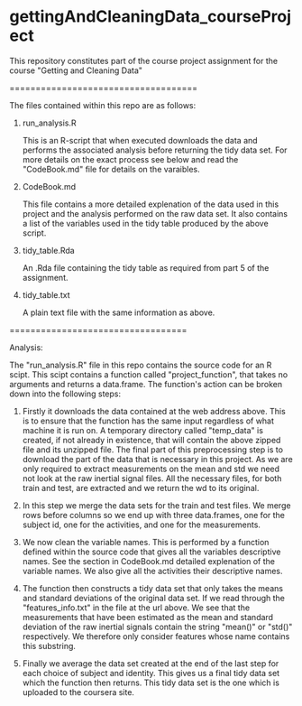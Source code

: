 gettingAndCleaningData_courseProject
====================================

This repository constitutes part of the course project assignment for the course "Getting and Cleaning Data"

====================================

The files contained within this repo are as follows:

1. run_analysis.R  
    
    This is an R-script that when executed downloads the data and performs the associated analysis before returning 
    the tidy data set. For more details on the exact process see below and read the "CodeBook.md" file for details
    on the varaibles.
    

2. CodeBook.md

    This file contains a more detailed explenation of the data used in this project and the analysis performed on 
    the raw data set. It also contains a list of the variables used in the tidy table produced by the above script.
    
    
3. tidy_table.Rda

    An .Rda file containing the tidy table as required from part 5 of the assignment.
    
  
4. tidy_table.txt

   A plain text file with the same information as above.
 
==================================

Analysis:

  The "run_analysis.R" file in this repo contains the source code for an R scipt. This scipt contains a function
  called "project_function", that takes no arguments and returns a data.frame. The function's action can be 
  broken down into the following steps:
  
  1. Firstly it downloads the data contained at the web address above. This is to ensure that the function has the 
     same input regardless of what machine it is run on. A temporary directory called "temp_data" is created, if not 
     already in existence, that will contain the above zipped file and its unzipped file. The final part of this 
     preprocessing step is to download the part of the data that is necessary in this project. As we are only 
     required to extract measurements on the mean and std we need not look at the raw inertial signal files. All the
     necessary files, for both train and test, are extracted and we return the wd to its original.
     
  2. In this step we merge the data sets for the train and test files. We merge rows before columns so we end up
     with three data.frames, one for the subject id, one for the activities, and one for the measurements.
     
  3. We now clean the variable names. This is performed by a function defined within the source code that gives all
     the variables descriptive names. See the section in CodeBook.md detailed explenation of the variable names.
     We also give all the activities their descriptive names.
     
  4. The function then constructs a tidy data set that only takes the means and standard deviations of the original
     data set. If we read through the "features_info.txt" in the file at the url above. We see that the measurements
     that have been estimated as the mean and standard deviation of the raw inertial signals contain the string
     "mean()" or "std()" respectively. We therefore only consider features whose name contains this substring.
     
  5. Finally we average the data set created at the end of the last step for each choice of subject and identity. 
     This gives us a final tidy data set which the function then returns. This tidy data set is the one which is
     uploaded to the coursera site.
     
